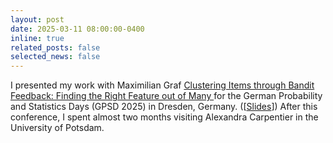 ```yaml
---
layout: post
date: 2025-03-11 08:00:00-0400
inline: true
related_posts: false
selected_news: false
---
```

I presented my work with Maximilian Graf <a href="https://openreview.net/pdf?id=99zsyZpUqp"> Clustering Items through Bandit Feedback: Finding the Right Feature out of Many </a> for the German Probability and Statistics Days (GPSD 2025)</a> in Dresden, Germany. ([<a href="https://victorthuot.github.io/assets/pdf/slides_GPSD_march2025.pdf">Slides</a>])
After this conference, I spent almost two months visiting Alexandra Carpentier in the University of Potsdam. 
